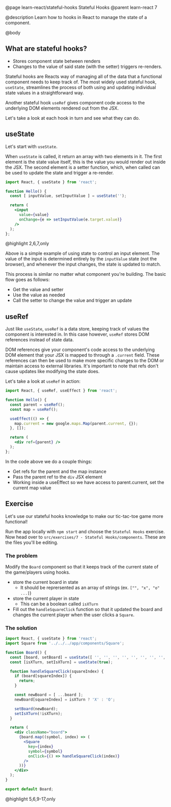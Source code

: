 @page learn-react/stateful-hooks Stateful Hooks
@parent learn-react 7

@description Learn how to hooks in React to manage the state of a component.

@body
 
## What are stateful hooks?

* Stores component state between renders
* Changes to the value of said state (with the setter) triggers re-renders.

Stateful hooks are Reacts way of managing all of the data that a functional component needs to keep track of. The most widely used stateful hook, `useState`, streamlines the process of both using and updating individual state values in a straightforward way.

Another stateful hook `useRef` gives component code access to the underlying DOM elements rendered out from the JSX.

Let's take a look at each hook in turn and see what they can do.

## useState

Let's start with `useState`. 

When `useState` is called, it return an array with two elements in it. The first element is the state value itself, this is the value you would render out inside the JSX. The second element is a setter function, which, when called can be used to update the state and trigger a re-render.

```jsx
import React, { useState } from 'react';

function Hello() {
  const [ inputValue, setInputValue ] = useState('');

  return (
    <input
      value={value} 
      onChange={e => setInputValue(e.target.value)}
    />
  );
};
```
@highlight 2,6,7,only

Above is a simple example of using state to control an input element. The value of the input is determined entirely by the `inputValue` state (not the browser), and whenever the input changes, the state is updated to match. 

This process is similar no matter what component you're building. The basic flow goes as follows:

* Get the value and setter
* Use the value as needed
* Call the setter to change the value and trigger an update

## useRef

Just like `useState`, `useRef` is a data store, keeping track of values the component is interested in. In this case however, `useRef` stores DOM references instead of state data.

DOM references give your component's code access to the underlying DOM element that your JSX is mapped to through a `.current` field. These references can then be used to make more specific changes to the DOM or maintain access to external libraries. It's important to note that refs don't cause updates like modifying the state does.

Let's take a look at `useRef` in action:

```jsx title="useRef"
import React, { useRef, useEffect } from 'react';

function Hello() {
  const parent = useRef();
  const map = useRef();

  useEffect(() => {
    map.current = new google.maps.Map(parent.current, {});
  }, []);

  return (
    <div ref={parent} />
  );
};
```

In the code above we do a couple things:

* Get refs for the parent and the map instance
* Pass the parent ref to the `div` JSX element
* Working inside a useEffect so we have access to parent.current, set the current map value

## Exercise

Let's use our stateful hooks knowledge to make our tic-tac-toe game more functional!

Run the app locally with `npm start` and choose the `Stateful Hooks` exercise. Now head over to `src/exercises/7 - Stateful Hooks/components`. These are the files you'll be editing.

### The problem

Modify the `Board` component so that it keeps track of the current state of the game/players using hooks.
- store the current board in state
  - It should be reprersented as an array of strings (ex. `["", "x", "o" ...]`)
- store the current player in state
  - This can be a boolean called `isXTurn`
- Fill out the `handleSquareClick` function so that it updated the board and changes the current player when the user clicks a `Square`.

### The solution

```jsx
import React, { useState } from 'react';
import Square from '../../../app/components/Square';

function Board() {
  const [board, setBoard] = useState([ '', '', '', '', '', '', '', '', '' ]);
  const [isXTurn, setIsXTurn] = useState(true);

  function handleSquareClick(squareIndex) {
    if (board[squareIndex]) {
      return;
    }

    const newBoard = [ ...board ];
    newBoard[squareIndex] = isXTurn ? 'X' : 'O';

    setBoard(newBoard);
    setIsXTurn(!isXTurn);
  }

  return (
    <div className="board">
      {board.map((symbol, index) => (
        <Square
          key={index}
          symbol={symbol}
          onClick={() => handleSquareClick(index)}
        />
      ))}
    </div>
  );
}

export default Board;
```
@highlight 5,6,9-17,only
